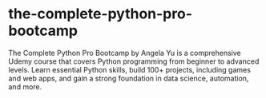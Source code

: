 # the-complete-python-pro-bootcamp
The Complete Python Pro Bootcamp by Angela Yu is a comprehensive Udemy course that covers Python programming from beginner to advanced levels. Learn essential Python skills, build 100+ projects, including games and web apps, and gain a strong foundation in data science, automation, and more.
